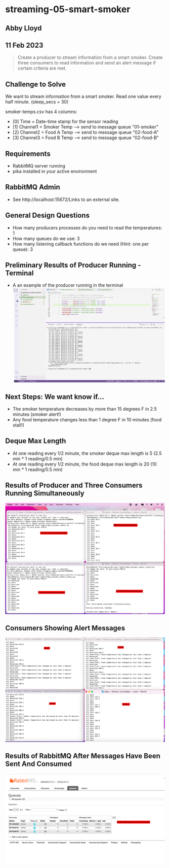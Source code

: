 # streaming-05-smart-smoker
## Abby Lloyd
## 11 Feb 2023

> Create a producer to stream information from a smart smoker. Create three consumers to read information and send an alert message if certain criteria are met.  

## Challenge to Solve
We want to stream information from a smart smoker. Read one value every half minute. (sleep_secs = 30)

smoker-temps.csv has 4 columns:

- [0] Time = Date-time stamp for the sensor reading
- [1] Channel1 = Smoker Temp --> send to message queue "01-smoker"
- [2] Channel2 = Food A Temp --> send to message queue "02-food-A"
- [3] Channel3 = Food B Temp --> send to message queue "02-food-B"

## Requirements
- RabbitMQ server running
- pika installed in your active environment

## RabbitMQ Admin
- See http://localhost:15672/Links to an external site.

## General Design Questions
- How many producers processes do you need to read the temperatures: 1
- How many queues do we use: 3
- How many listening callback functions do we need (Hint: one per queue): 3

## Preliminary Results of Producer Running - Terminal
- A an example of the producer running in the terminal
![Python terminal](Terminal.png)


## Next Steps: We want know if...
- The smoker temperature decreases by more than 15 degrees F in 2.5 minutes (smoker alert!)
- Any food temperature changes less than 1 degree F in 10 minutes (food stall!)

## Deque Max Length
- At one reading every 1/2 minute, the smoker deque max length is 5 (2.5 min * 1 reading/0.5 min)
- At one reading every 1/2 minute, the food deque max length is 20 (10 min * 1 reading/0.5 min) 

## Results of Producer and Three Consumers Running Simultaneously

![Python terminal](Multiple_Terminals.png)

## Consumers Showing Alert Messages

![Python terminal](Alerts_Showing.png)


## Results of RabbitMQ After Messages Have Been Sent And Consumed

![Python terminal](Final_RabbitMQ.png)



